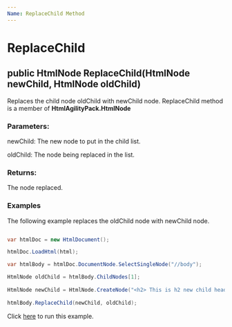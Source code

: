 ```yaml
---
Name: ReplaceChild Method
---
```


# ReplaceChild

## public HtmlNode ReplaceChild(HtmlNode newChild, HtmlNode oldChild)

Replaces the child node oldChild with newChild node. ReplaceChild method is a member of **HtmlAgilityPack.HtmlNode**

### Parameters:

newChild: The new node to put in the child list.

oldChild: The node being replaced in the list.

### Returns:

The node replaced.

### Examples

The following example replaces the oldChild node with newChild node.

```csharp

var htmlDoc = new HtmlDocument();

htmlDoc.LoadHtml(html);

var htmlBody = htmlDoc.DocumentNode.SelectSingleNode("//body");

HtmlNode oldChild = htmlBody.ChildNodes[1];
		
HtmlNode newChild = HtmlNode.CreateNode("<h2> This is h2 new child heading</h2>");
		
htmlBody.ReplaceChild(newChild, oldChild);

```

Click [here](https://dotnetfiddle.net/JUfoxv) to run this example.
